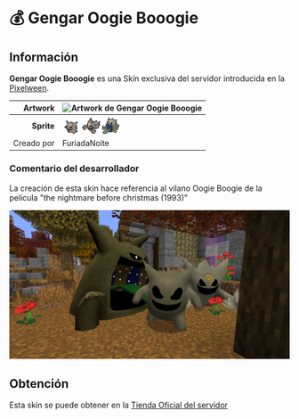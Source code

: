 # 💰 Gengar Oogie Booogie

## Información

**Gengar Oogie Booogie** es una Skin exclusiva del servidor introducida en la [Pixelween](./).

|                     **Artwork** | ![Artwork de Gengar Oogie Booogie](../../images/pokemon/temporada-1/gengar-artwork.png)                                                                                    |
| ------------------------------: | -------------------------------------------------------------------------------------------------------------------------------------- |
|                      **Sprite** | ![Sprite de Gengar Oogie Booogie](../../images/pokemon/pixelween/oogieboogie-sprite.png) ![Sprite de Mega Gengar Oogie Booogie](../../images/pokemon/pixelween/oogieboogiemega-sprite.png) ![Sprite de GMax Gengar Oogie Booogie](../../images/pokemon/pixelween/oogieboogiegmax-sprite.png)                                                       |                                                                                                             |
|                      Creado por | FuriadaNoite                                                                                                                 |


### Comentario del desarrollador
La creación de esta skin hace referencia al vilano Oogie Boogie de la pelicula "the nightmare before christmas (1993)"

![Vistazo en el juego a Gengar Oogie Booogie](../../images/pokemon/pixelween/oogieboogie-preview.png)

## Obtención

Esta skin se puede obtener en la [Tienda Oficial del servidor](https://tienda.mundopixelnet.com/category/servidor-escarlata-1)
